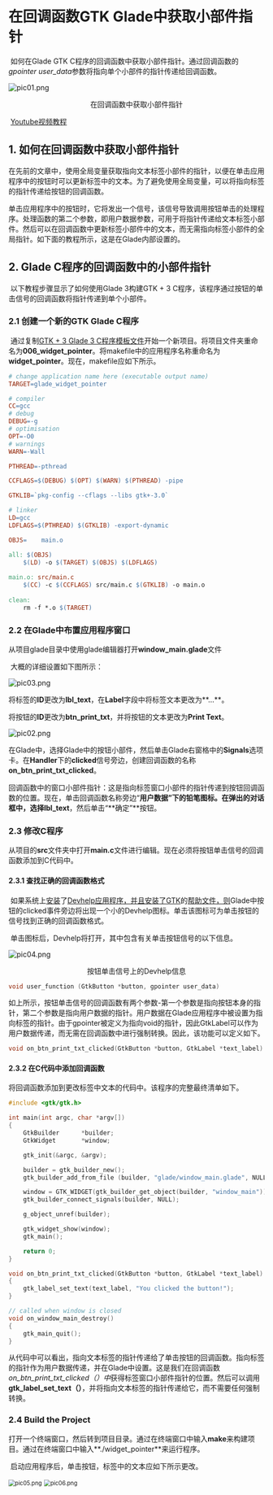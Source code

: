 # 在回调函数GTK Glade中获取小部件指针

​	如何在Glade GTK C程序的回调函数中获取小部件指针。通过回调函数的*gpointer user_data*参数将指向单个小部件的指针传递给回调函数。

![pic01.png](https://github.com/katoluo/Learn-GTK3-Basics/raw/master/006_widget_pointer/images/pic01.png)

<center>在回调函数中获取小部件指针</center>

​	[Youtube视频教程](https://www.youtube.com/watch?v=5eR_2wSq3Ik&list=PLaybP4QvyRH1obigtMQwhB2DWhPKg32_T&index=10)

## 1. 如何在回调函数中获取小部件指针

​	在先前的文章中，使用全局变量获取指向文本标签小部件的指针，以便在单击应用程序中的按钮时可以更新标签中的文本。为了避免使用全局变量，可以将指向标签的指针传递给按钮的回调函数。

​	单击应用程序中的按钮时，它将发出一个信号，该信号导致调用按钮单击的处理程序。处理函数的第二个参数，即用户数据参数，可用于将指针传递给文本标签小部件。然后可以在回调函数中更新标签小部件中的文本，而无需指向标签小部件的全局指针。如下面的教程所示，这是在Glade内部设置的。



## 2. Glade C程序的回调函数中的小部件指针

​	以下教程步骤显示了如何使用Glade 3构建GTK + 3 C程序，该程序通过按钮的单击信号的回调函数将指针传递到单个小部件。

### 2.1 创建一个新的GTK Glade C程序

​	通过复制[GTK + 3 Glade 3 C程序模板文件](https://github.com/katoluo/Learn-GTK3-Basics/tree/master/template_dir)开始一个新项目。将项目文件夹重命名为**006_widget_pointer**。将makefile中的应用程序名称重命名为**widget_pointer**。现在，makefile应如下所示。

```makefile
# change application name here (executable output name)
TARGET=glade_widget_pointer

# compiler
CC=gcc
# debug
DEBUG=-g
# optimisation
OPT=-O0
# warnings
WARN=-Wall

PTHREAD=-pthread

CCFLAGS=$(DEBUG) $(OPT) $(WARN) $(PTHREAD) -pipe

GTKLIB=`pkg-config --cflags --libs gtk+-3.0`

# linker
LD=gcc
LDFLAGS=$(PTHREAD) $(GTKLIB) -export-dynamic

OBJS=    main.o

all: $(OBJS)
	$(LD) -o $(TARGET) $(OBJS) $(LDFLAGS)
    
main.o: src/main.c
	$(CC) -c $(CCFLAGS) src/main.c $(GTKLIB) -o main.o
    
clean:
	rm -f *.o $(TARGET)
```

### 2.2 在Glade中布置应用程序窗口

​	从项目glade目录中使用glade编辑器打开**window_main.glade**文件

​	大概的详细设置如下图所示：

![pic03.png](https://github.com/katoluo/Learn-GTK3-Basics/raw/master/006_widget_pointer/images/pic03.png)

​	将标签的**ID**更改为**lbl_text**，在**Label**字段中将标签文本更改为**…**。

​	将按钮的**ID**更改为**btn_print_txt**，并将按钮的文本更改为**Print Text**。

![pic02.png](https://github.com/katoluo/Learn-GTK3-Basics/raw/master/006_widget_pointer/images/pic02.png)

​	在Glade中，选择Glade中的按钮小部件，然后单击Glade右窗格中的**Signals**选项卡。在**Handler**下的**clicked**信号旁边，创建回调函数的名称 **on_btn_print_txt_clicked**。

​	回调函数中的窗口小部件指针：这是指向标签窗口小部件的指针传递到按钮回调函数的位置。现在，单击回调函数名称旁边“**用户数据”**下的铅笔图标。在弹出的对话框中，选择**lbl_text**，然后单击“**确定”**按钮。

### 2.3 修改C程序

​	从项目的**src**文件夹中打开**main.c**文件进行编辑。现在必须将按钮单击信号的回调函数添加到C代码中。

#### 2.3.1 查找正确的回调函数格式

​	如果系统上[安装](https://prognotes.net/2016/03/gtk-3-reference-manual-devhelp-viewer/)了[Devhelp应用程序，并且安装](https://prognotes.net/2016/03/gtk-3-reference-manual-devhelp-viewer/)[了GTK](https://prognotes.net/2016/03/gtk-3-help-finding-gtk3-documentation/)的[帮助文件，则](https://prognotes.net/2016/03/gtk-3-help-finding-gtk3-documentation/)Glade中按钮的clicked事件旁边将出现一个小的Devhelp图标。单击该图标可为单击按钮的信号找到正确的回调函数格式。

​	单击图标后，Devhelp将打开，其中包含有关单击按钮信号的以下信息。

![pic04.png](https://github.com/katoluo/Learn-GTK3-Basics/raw/master/006_widget_pointer/images/pic04.png)

<center>按钮单击信号上的Devhelp信息</center>

```c
void user_function (GtkButton *button, gpointer user_data)
```

​	如上所示，按钮单击信号的回调函数有两个参数-第一个参数是指向按钮本身的指针，第二个参数是指向用户数据的指针。用户数据在Glade应用程序中被设置为指向标签的指针。由于gpointer被定义为指向void的指针，因此GtkLabel可以作为用户数据传递，而无需在回调函数中进行强制转换。因此，该功能可以定义如下。

```c
void on_btn_print_txt_clicked(GtkButton *button, GtkLabel *text_label)
```

#### 2.3.2 在C代码中添加回调函数

​	将回调函数添加到更改标签中文本的代码中。该程序的完整最终清单如下。

```c
#include <gtk/gtk.h>

int main(int argc, char *argv[])
{
    GtkBuilder      *builder; 
    GtkWidget       *window;

    gtk_init(&argc, &argv);

    builder = gtk_builder_new();
    gtk_builder_add_from_file (builder, "glade/window_main.glade", NULL);

    window = GTK_WIDGET(gtk_builder_get_object(builder, "window_main"));
    gtk_builder_connect_signals(builder, NULL);

    g_object_unref(builder);

    gtk_widget_show(window);                
    gtk_main();

    return 0;
}

void on_btn_print_txt_clicked(GtkButton *button, GtkLabel *text_label)
{
    gtk_label_set_text(text_label, "You clicked the button!");
}

// called when window is closed
void on_window_main_destroy()
{
    gtk_main_quit();
}
```

​	从代码中可以看出，指向文本标签的指针传递给了单击按钮的回调函数。指向标签的指针作为用户数据传递，并在Glade中设置。这是我们在回调函数*on_btn_print_txt_clicked（）中*获得标签窗口小部件指针的位置。然后可以调用**gtk_label_set_text（）**，并将指向文本标签的指针传递给它，而不需要任何强制转换。

### 2.4 Build the Project

​	打开一个终端窗口，然后转到项目目录。通过在终端窗口中输入**make**来构建项目。通过在终端窗口中输入**./widget_pointer**来运行程序。

​	启动应用程序后，单击按钮，标签中的文本应如下所示更改。

​      <img src="https://github.com/katoluo/Learn-GTK3-Basics/raw/master/006_widget_pointer/images/pic05.png" alt="pic05.png" style="zoom:80%;" />      <img src="https://github.com/katoluo/Learn-GTK3-Basics/raw/master/006_widget_pointer/images/pic06.png" alt="pic06.png" style="zoom:80%;" />



